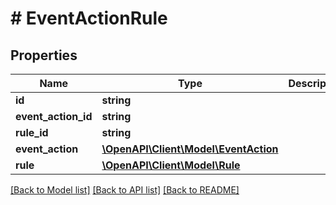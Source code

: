 # # EventActionRule

## Properties

Name | Type | Description | Notes
------------ | ------------- | ------------- | -------------
**id** | **string** |  | [optional]
**event_action_id** | **string** |  |
**rule_id** | **string** |  |
**event_action** | [**\OpenAPI\Client\Model\EventAction**](EventAction.md) |  | [optional]
**rule** | [**\OpenAPI\Client\Model\Rule**](Rule.md) |  | [optional]

[[Back to Model list]](../../README.md#models) [[Back to API list]](../../README.md#endpoints) [[Back to README]](../../README.md)
